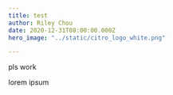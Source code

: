 ```yaml
---
title: test
author: Riley Chou
date: 2020-12-31T08:00:00.000Z
hero_image: "../static/citro_logo_white.png"

---
```

pls work

lorem ipsum
